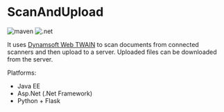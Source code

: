 # ScanAndUpload

![maven](https://github.com/xulihang/ScanAndUpload-jsp/actions/workflows/maven.yml/badge.svg) ![.net](https://github.com/xulihang/ScanAndUpload-jsp/actions/workflows/msbuild.yml/badge.svg)

It uses [Dynamsoft Web TWAIN](https://www.dynamsoft.com/web-twain/overview/) to scan documents from connected scanners and then upload to a server. Uploaded files can be downloaded from the server.

Platforms:

* Java EE
* Asp.Net (.Net Framework)
* Python + Flask

